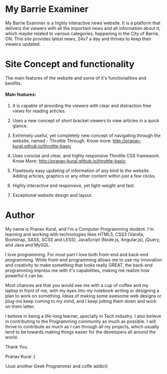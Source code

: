 # My Barrie Examiner

My Barrie Examiner is a highly interactive news website. It is a platform that delivers the viewers with all the important news and all information about it, which maybe related to various categories, happening in the City of Barrie, ON. This site provides latest news, 24x7 a day and thrives to keep their viewers updated.

# Site Concept and functionality

The main features of the website and some of it's functionalities and benifits.

#### Main features:

1. It is capable of providing the viewers with clear and distraction free views for reading articles.
    
2. Uses a new concept of short bracket viewers to view articles in a quick glance.
    
3. Extremely useful, yet completely new concept of navigating through the website, named - Throttle Through. Know more:   http://pranav-kural.github.io/throttle-basic
    
4. Uses concise and clear, and highly responsive Throttle CSS framework. Know More:   http://pranav-kural.github.io/throttle-basic
    
5. Flawlessly easy updating of information of any kind to the website. Adding articles, graphics or any other content within just a few clicks.
    
6. Highly interactive and responsive, yet light-weight and fast.
    
7. Exceptional website design and layout.

# Author

My name is Pranav Kural, and I'm a Computer Programming student. I'm learning and working with technologies likes HTML5, CSS3 (Vanilla, Bootstrap, SASS, SCSS and LESS), JavaScript (Node.js, Angular.js), jQuery, and Java and MySQL.

I love programming. For most part I love both front-end and back-end programming. While front-end programming allows me to use my innovation and creativity to make something that looks really GREAT, the back-end programming impress me with it's capabilities, making me realize how powerful it can be.

Most chances are that you would see me with a cup of coffee and my laptop in front of me, with my eyes into my notebook writing or designing a plan to work on something. Ideas of making some awesome web designs or plug-ins keep coming to my mind, and I keep jotting them down and work on them latter.

I believe in being a life-long learner, specially in Tech industry. I also believe in contributing to the Programming community as much as possible. I will thrive to contribute as much as I can through all my projects, which usually tend to be towards making things easier for the developers all around the world.

Thank You.

Pranav Kural :)

(Just another Geek Programmer and coffe addict)
